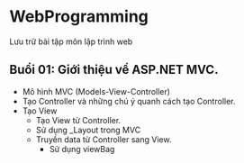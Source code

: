 # WebProgramming

Lưu trữ bài tập môn lập trình web

## Buổi 01: Giới thiệu về ASP.NET MVC.
- Mô hình MVC (Models-View-Controller)
- Tạo Controller và những chú ý quanh cách tạo Controller.
- Tạo View
  + Tạo View từ Controller.
  + Sử dụng _Layout trong MVC
  + Truyền data từ Controller sang View.
      * Sử dụng viewBag

